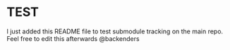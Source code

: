 # TEST

I just added this README file to test submodule tracking on the main repo.
Feel free to edit this afterwards @backenders
